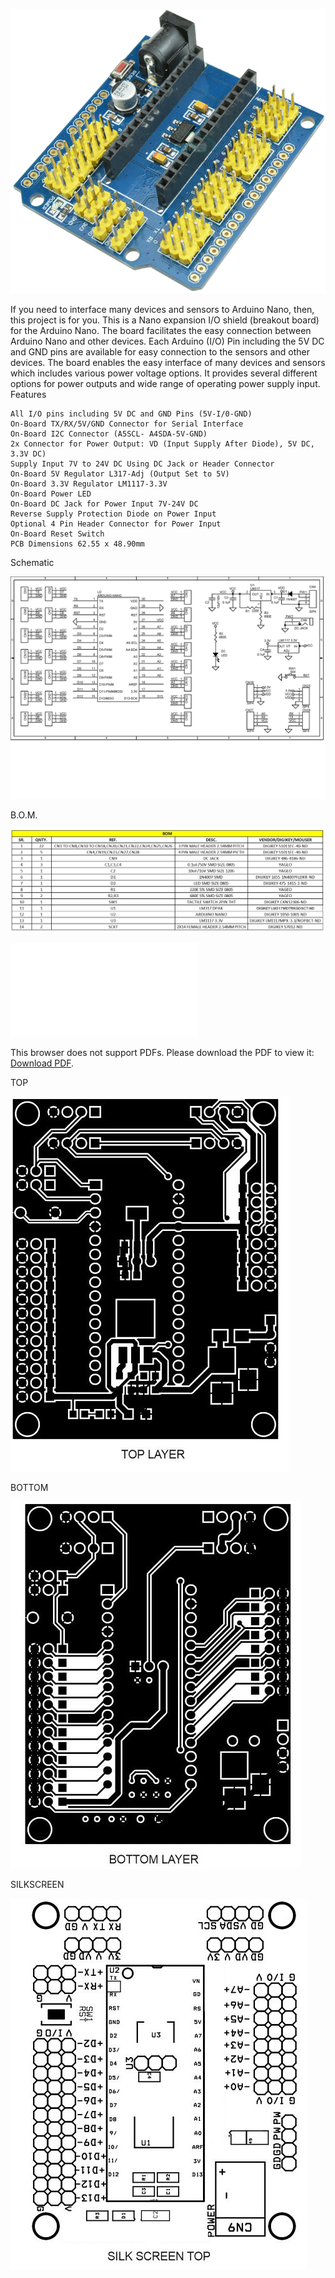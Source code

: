 <p><img src="../images/arduino-nano-protoshield.png" /></p>

If you need to interface many devices and sensors to Arduino Nano, then, this project is for you. This is a Nano expansion I/O shield (breakout board) for the Arduino Nano. The board facilitates the easy connection between Arduino Nano and other devices.  Each Arduino (I/O) Pin including the 5V DC and GND pins are available for easy connection to the sensors and other devices. The board enables the easy interface of many devices and sensors which includes various power voltage options. It provides several different options for power outputs and wide range of operating power supply input.
Features

    All I/O pins including 5V DC and GND Pins (5V-I/0-GND)
    On-Board TX/RX/5V/GND Connector for Serial Interface
    On-Board I2C Connector (A5SCL- A4SDA-5V-GND)
    2x Connector for Power Output: VD (Input Supply After Diode), 5V DC, 3.3V DC)
    Supply Input 7V to 24V DC Using DC Jack or Header Connector
    On-Board 5V Regulator L317-Adj (Output Set to 5V)
    On-Board 3.3V Regulator LM1117-3.3V
    On-Board Power LED
    On-Board DC Jack for Power Input 7V-24V DC
    Reverse Supply Protection Diode on Power Input
    Optional 4 Pin Header Connector for Power Input
    On-Board Reset Switch
    PCB Dimensions 62.55 x 48.90mm

Schematic
<p><img src="../images/Schematic-2.png" /></p>
B.O.M.
<p><img src="../images/BOM-2.jpg" /></p>
<object data="../images/Expansion-Shield-Breakout-Board-for-Arduino-Nano.pdf" type="application/pdf" width="1024px" height="800px">
    <embed src="../images/Expansion-Shield-Breakout-Board-for-Arduino-Nano.pdf">
        <p>This browser does not support PDFs. Please download the PDF to view it: <a href="http://yoursite.com/the.pdf">Download PDF</a>.</p>
    </embed>
</object>
<p>TOP</p>
<p><img src="../images/PCB_top-2.jpg" /></p>
<p>BOTTOM</p>
<p><img src="../images/PCB_bottom-2.jpg" /></p>
<p>SILKSCREEN</p>
<p><img src="../images/PCB_silk-2.jpg" /></p>
